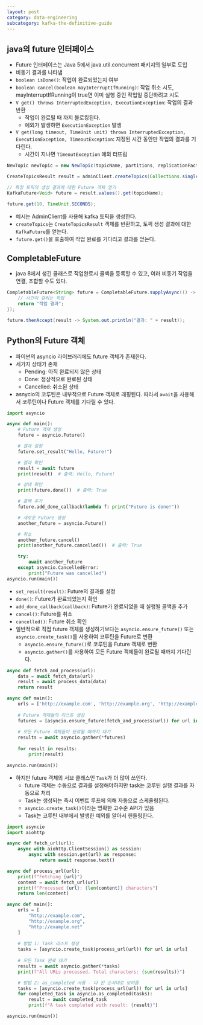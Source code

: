```yaml
---
layout: post
category: data-engineering
subcategory: kafka-the-definitive-guide
---
```


## java의 future 인터페이스

- Future 인터페이스는 Java 5에서 java.util.concurrent 패키지의 일부로 도입
- 비동기 결과를 나타냄
- `boolean isDone()`: 작업이 완료되었는지 여부
- `boolean cancel(boolean mayInterruptIfRunning)`: 작업 취소 시도, mayInterruptIfRunning이 true면 이미 실행 중인 작업일 중단하려고 시도
- `V get() throws InterruptedException, ExecutionException`: 작업의 결과 반환
    - 작업이 완료될 때 까지 블로킹된다.
    - 예외가 발생하면 `ExecutionException` 발생
- `V get(long timeout, TimeUnit unit) throws InterruptedException, ExecutionException, TimeoutException`: 지정된 시간 동안만 작업의 결과를 기다린다.
    - 시간이 지나면 `TimeoutException` 예외 터뜨림

```java
NewTopic newTopic = new NewTopic(topicName, partitions, replicationFactor);

CreateTopicsResult result = adminClient.createTopics(Collections.singleton(newTopic));

// 특정 토픽의 생성 결과에 대한 Future 객체 얻기
KafkaFuture<Void> future = result.values().get(topicName);

future.get(10, TimeUnit.SECONDS); 
```

- 예시는 AdminClient를 사용해 kafka 토픽을 생성한다.
- `createTopics`는 `CreateTopicsResult` 객체를 반환하고, 토픽 생성 결과에 대한 `KafkaFuture`를 얻는다.
- `future.get()`을 호출하여 작업 완료를 기다리고 결과를 얻는다.

## CompletableFuture

- java 8에서 생긴 클래스로 작업완료시 콜백을 등록할 수 있고, 여러 비동기 작업을 연결, 조합할 수도 있다.

```java
CompletableFuture<String> future = CompletableFuture.supplyAsync(() -> {
    // 시간이 걸리는 작업
    return "작업 결과";
});

future.thenAccept(result -> System.out.println("결과: " + result));
```

## Python의 Future 객체

- 파이썬의 asyncio 라이브러리에도 future 객체가 존재한다.
- 세가지 상태가 존재
    - Pending: 아직 완료되지 않은 상태
    - Done: 정상적으로 완료된 상태
    - Cancelled: 취소된 상태
- asnycio의 코루틴은 내부적으로 Future 객체로 래핑된다. 따라서 `await`을 사용해서 코루틴이나 Future 객체를 기다릴 수 있다.

```python
import asyncio

async def main():
    # Future 객체 생성
    future = asyncio.Future()

    # 결과 설정
    future.set_result("Hello, Future!")

    # 결과 확인
    result = await future
    print(result)  # 출력: Hello, Future!

    # 상태 확인
    print(future.done())  # 출력: True

    # 콜백 추가
    future.add_done_callback(lambda f: print("Future is done!"))

    # 새로운 Future 생성
    another_future = asyncio.Future()

    # 취소
    another_future.cancel()
    print(another_future.cancelled())  # 출력: True

    try:
        await another_future
    except asyncio.CancelledError:
        print("Future was cancelled")
asyncio.run(main())
```
- `set_result(result)`: Future의 결과를 설정
- `done()`: Future가 완료되었는지 확인
- `add_done_callback(callback)`: Future가 완료되었을 때 실행될 콜백을 추가
- `cancel()`: Future를 취소
- `cancelled()`: Future 취소 확인
- 일반적으로 직접 future 객체를 생성하기보다는 `asyncio.ensure_future()` 또는 `asyncio.create_task()`를 사용하여 코루틴을 Future로 변환
    - `asyncio.ensure_future()`로 코루틴을 Future 객체로 변환
    - `asyncio.gather()`를 사용하여 모든 Future 객체들이 완료될 때까지 기다린다.

```python
async def fetch_and_process(url):
    data = await fetch_data(url)
    result = await process_data(data)
    return result

async def main():
    urls = ['http://example.com', 'http://example.org', 'http://example.net']
    
    # Future 객체들의 리스트 생성
    futures = [asyncio.ensure_future(fetch_and_process(url)) for url in urls]
    
    # 모든 Future 객체들이 완료될 때까지 대기
    results = await asyncio.gather(*futures)
    
    for result in results:
        print(result)

asyncio.run(main())
```

- 하지만 future 객체의 서브 클래스인 `Task`가 더 많이 쓰인다.
    - future 객체는 수동으로 결과를 설정해야하지만 task는 코루틴 실행 결과를 자동으로 처리
    - Task는 생성되는 즉시 이벤트 루프에 의해 자동으로 스케줄링된다.
    - `asyncio.create_task()`이라는 명확한 고수준 API가 있음
    - Task는 코루틴 내부에서 발생한 예외를 알아서 핸들링한다.   

```python
import asyncio
import aiohttp

async def fetch_url(url):
    async with aiohttp.ClientSession() as session:
        async with session.get(url) as response:
            return await response.text()

async def process_url(url):
    print(f"Fetching {url}")
    content = await fetch_url(url)
    print(f"Processed {url}: {len(content)} characters")
    return len(content)

async def main():
    urls = [
        "http://example.com",
        "http://example.org",
        "http://example.net"
    ]
    
    # 방법 1: Task 리스트 생성
    tasks = [asyncio.create_task(process_url(url)) for url in urls]
    
    # 모든 Task 완료 대기
    results = await asyncio.gather(*tasks)
    print(f"All URLs processed. Total characters: {sum(results)}")

    # 방법 2: as_completed 사용 - 다 된 순서대로 보여줌
    tasks = [asyncio.create_task(process_url(url)) for url in urls]
    for completed_task in asyncio.as_completed(tasks):
        result = await completed_task
        print(f"A task completed with result: {result}")

asyncio.run(main())
```